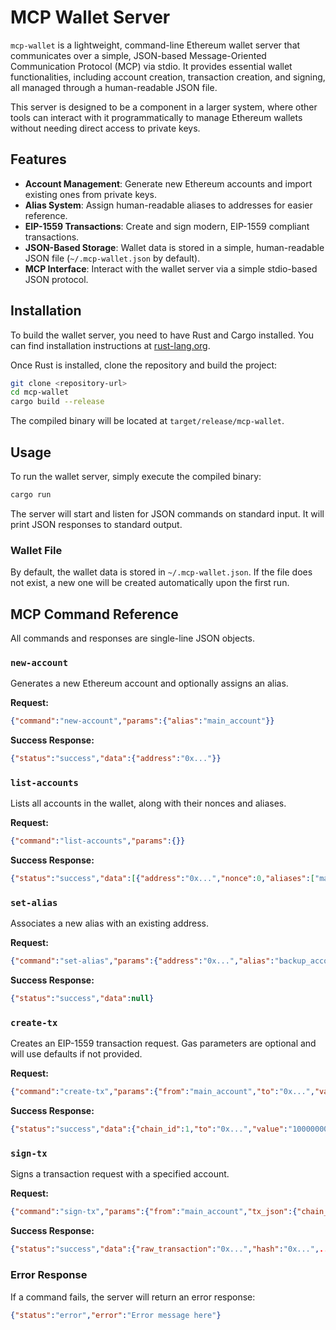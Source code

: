 # MCP Wallet Server

`mcp-wallet` is a lightweight, command-line Ethereum wallet server that communicates over a simple, JSON-based Message-Oriented Communication Protocol (MCP) via stdio. It provides essential wallet functionalities, including account creation, transaction creation, and signing, all managed through a human-readable JSON file.

This server is designed to be a component in a larger system, where other tools can interact with it programmatically to manage Ethereum wallets without needing direct access to private keys.

## Features

- **Account Management**: Generate new Ethereum accounts and import existing ones from private keys.
- **Alias System**: Assign human-readable aliases to addresses for easier reference.
- **EIP-1559 Transactions**: Create and sign modern, EIP-1559 compliant transactions.
- **JSON-Based Storage**: Wallet data is stored in a simple, human-readable JSON file (`~/.mcp-wallet.json` by default).
- **MCP Interface**: Interact with the wallet server via a simple stdio-based JSON protocol.

## Installation

To build the wallet server, you need to have Rust and Cargo installed. You can find installation instructions at [rust-lang.org](https://www.rust-lang.org/).

Once Rust is installed, clone the repository and build the project:

```sh
git clone <repository-url>
cd mcp-wallet
cargo build --release
```

The compiled binary will be located at `target/release/mcp-wallet`.

## Usage

To run the wallet server, simply execute the compiled binary:

```sh
cargo run
```

The server will start and listen for JSON commands on standard input. It will print JSON responses to standard output.

### Wallet File

By default, the wallet data is stored in `~/.mcp-wallet.json`. If the file does not exist, a new one will be created automatically upon the first run.

## MCP Command Reference

All commands and responses are single-line JSON objects.

### `new-account`

Generates a new Ethereum account and optionally assigns an alias.

**Request:**
```json
{"command":"new-account","params":{"alias":"main_account"}}
```

**Success Response:**
```json
{"status":"success","data":{"address":"0x..."}}
```

### `list-accounts`

Lists all accounts in the wallet, along with their nonces and aliases.

**Request:**
```json
{"command":"list-accounts","params":{}}
```

**Success Response:**
```json
{"status":"success","data":[{"address":"0x...","nonce":0,"aliases":["main_account"]}]}
```

### `set-alias`

Associates a new alias with an existing address.

**Request:**
```json
{"command":"set-alias","params":{"address":"0x...","alias":"backup_account"}}
```

**Success Response:**
```json
{"status":"success","data":null}
```

### `create-tx`

Creates an EIP-1559 transaction request. Gas parameters are optional and will use defaults if not provided.

**Request:**
```json
{"command":"create-tx","params":{"from":"main_account","to":"0x...","value":"1000000000000000000","chain_id":1}}
```

**Success Response:**
```json
{"status":"success","data":{"chain_id":1,"to":"0x...","value":"1000000000000000000",...}}
```

### `sign-tx`

Signs a transaction request with a specified account.

**Request:**
```json
{"command":"sign-tx","params":{"from":"main_account","tx_json":{"chain_id":1,...}}}
```

**Success Response:**
```json
{"status":"success","data":{"raw_transaction":"0x...","hash":"0x...",...}}
```

### Error Response

If a command fails, the server will return an error response:

```json
{"status":"error","error":"Error message here"}
```
